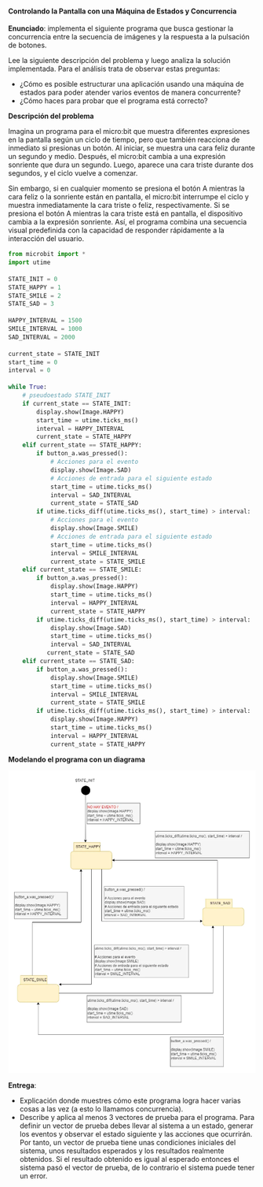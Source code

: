 #### Controlando la Pantalla con una Máquina de Estados y Concurrencia

**Enunciado**: implementa el siguiente programa que busca gestionar la concurrencia entre la secuencia de imágenes y la respuesta a la pulsación de botones.

Lee la siguiente descripción del problema y luego analiza la solución implementada. Para el análisis 
trata de observar estas preguntas:

- ¿Cómo es posible estructurar una aplicación usando una máquina de estados para poder atender varios eventos de manera concurrente?
- ¿Cómo haces para probar que el programa está correcto? 

**Descripción del problema**

Imagina un programa para el micro:bit que muestra diferentes expresiones en la pantalla según un ciclo de tiempo, pero que también reacciona de inmediato si presionas un botón. Al iniciar, se muestra una cara feliz durante un segundo y medio. Después, el micro:bit cambia a una expresión sonriente que dura un segundo. Luego, aparece una cara triste durante dos segundos, y el ciclo vuelve a comenzar.

Sin embargo, si en cualquier momento se presiona el botón A mientras la cara feliz o la sonriente están en pantalla, el micro:bit interrumpe el ciclo y muestra inmediatamente la cara triste o feliz, respectivamente. Si se presiona el botón A mientras la cara triste está en pantalla, el dispositivo cambia a la expresión sonriente. Así, el programa combina una secuencia visual predefinida con la capacidad de responder rápidamente a la interacción del usuario.

``` py
from microbit import *
import utime

STATE_INIT = 0
STATE_HAPPY = 1
STATE_SMILE = 2
STATE_SAD = 3

HAPPY_INTERVAL = 1500
SMILE_INTERVAL = 1000
SAD_INTERVAL = 2000

current_state = STATE_INIT
start_time = 0
interval = 0

while True:
    # pseudoestado STATE_INIT
    if current_state == STATE_INIT:
        display.show(Image.HAPPY)
        start_time = utime.ticks_ms()
        interval = HAPPY_INTERVAL
        current_state = STATE_HAPPY
    elif current_state == STATE_HAPPY:
        if button_a.was_pressed():
            # Acciones para el evento
            display.show(Image.SAD)
            # Acciones de entrada para el siguiente estado
            start_time = utime.ticks_ms()
            interval = SAD_INTERVAL
            current_state = STATE_SAD
        if utime.ticks_diff(utime.ticks_ms(), start_time) > interval:
            # Acciones para el evento
            display.show(Image.SMILE)
            # Acciones de entrada para el siguiente estado
            start_time = utime.ticks_ms()
            interval = SMILE_INTERVAL
            current_state = STATE_SMILE
    elif current_state == STATE_SMILE:
        if button_a.was_pressed():
            display.show(Image.HAPPY)
            start_time = utime.ticks_ms()
            interval = HAPPY_INTERVAL
            current_state = STATE_HAPPY
        if utime.ticks_diff(utime.ticks_ms(), start_time) > interval:
            display.show(Image.SAD)
            start_time = utime.ticks_ms()
            interval = SAD_INTERVAL
           current_state = STATE_SAD
    elif current_state == STATE_SAD:
        if button_a.was_pressed():
            display.show(Image.SMILE)
            start_time = utime.ticks_ms()
            interval = SMILE_INTERVAL
            current_state = STATE_SMILE
        if utime.ticks_diff(utime.ticks_ms(), start_time) > interval:
            display.show(Image.HAPPY)
            start_time = utime.ticks_ms()
            interval = HAPPY_INTERVAL
            current_state = STATE_HAPPY

```

**Modelando el programa con un diagrama**

![State Machine Model](../../../../assets/stateMachineExample.webp)


**Entrega**: 

- Explicación donde muestres cómo este programa logra hacer varias cosas a las vez (a esto lo llamamos
concurrencia).
- Describe y aplica al menos 3 vectores de prueba para el programa. Para definir un vector de prueba debes llevar al sistema a un estado, generar los eventos y observar el estado siguiente y las acciones que ocurrirán. Por tanto, un vector de prueba tiene unas condiciones iniciales del sistema, unos resultados esperados y los resultados realmente obtenidos. Si el resultado obtenido es igual al esperado entonces el sistema pasó el vector de prueba, de lo contrario el sistema puede tener un error.


